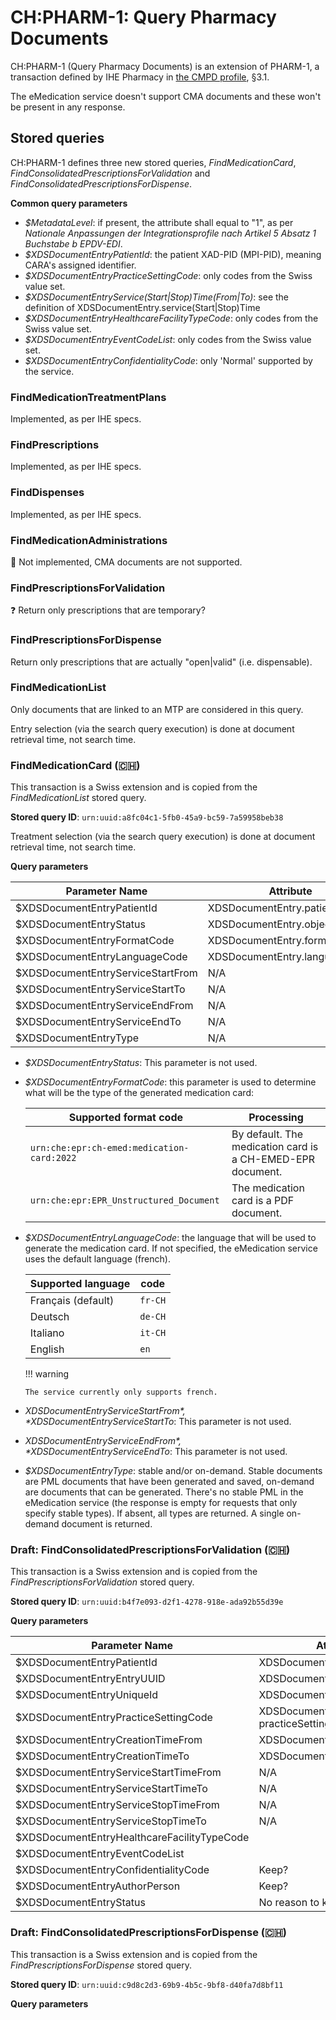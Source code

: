 # CH:PHARM-1: Query Pharmacy Documents

CH:PHARM-1 (Query Pharmacy Documents) is an extension of PHARM-1, a transaction defined by IHE Pharmacy in [the CMPD profile](https://www.ihe.net/uploadedFiles/Documents/Pharmacy/IHE_Pharmacy_Suppl_CMPD.pdf), §3.1.

The eMedication service doesn't support CMA documents and these won't be present in any response.

## Stored queries

CH:PHARM-1 defines three new stored queries, _FindMedicationCard_, _FindConsolidatedPrescriptionsForValidation_ and _FindConsolidatedPrescriptionsForDispense_.

**Common query parameters**

* *$MetadataLevel*: if present, the attribute shall equal to "1", as per *Nationale Anpassungen der Integrationsprofile nach Artikel 5 Absatz 1 Buchstabe b EPDV-EDI*.
* *$XDSDocumentEntryPatientId*: the patient XAD-PID (MPI-PID), meaning CARA's assigned identifier.
* *$XDSDocumentEntryPracticeSettingCode*: only codes from the Swiss value set.
* *$XDSDocumentEntryService(Start|Stop)Time(From|To)*: see the definition of XDSDocumentEntry.service(Start|Stop)Time
* *$XDSDocumentEntryHealthcareFacilityTypeCode*: only codes from the Swiss value set.
* *$XDSDocumentEntryEventCodeList*: only codes from the Swiss value set.
* *$XDSDocumentEntryConfidentialityCode*: only 'Normal' supported by the service.

### FindMedicationTreatmentPlans

Implemented, as per IHE specs.

### FindPrescriptions

Implemented, as per IHE specs.

### FindDispenses

Implemented, as per IHE specs.

### FindMedicationAdministrations

🚫 Not implemented, CMA documents are not supported.

### FindPrescriptionsForValidation

❓ Return only prescriptions that are temporary?

### FindPrescriptionsForDispense

Return only prescriptions that are actually "open|valid" (i.e. dispensable).

### FindMedicationList

Only documents that are linked to an MTP are considered in this query.

Entry selection (via the search query execution) is done at document retrieval time, not search time.

### FindMedicationCard (🇨🇭)

This transaction is a Swiss extension and is copied from the _FindMedicationList_ stored query.

**Stored query ID**: `urn:uuid:a8fc04c1-5fb0-45a9-bc59-7a59958beb38`

Treatment selection (via the search query execution) is done at document retrieval time, not search time.

**Query parameters**

  | Parameter Name                    | Attribute                     | Opt | Mult |
  | --------------------------------- | ----------------------------- | --- | ---- |
  | $XDSDocumentEntryPatientId        | XDSDocumentEntry.patientId    | R   | --   |
  | $XDSDocumentEntryStatus           | XDSDocumentEntry.objectType   | R   | M    |
  | $XDSDocumentEntryFormatCode       | XDSDocumentEntry.formatCode   | O   | --   |
  | $XDSDocumentEntryLanguageCode     | XDSDocumentEntry.languageCode | O   | --   |
  | $XDSDocumentEntryServiceStartFrom | N/A                           | O   | --   |
  | $XDSDocumentEntryServiceStartTo   | N/A                           | O   | --   |
  | $XDSDocumentEntryServiceEndFrom   | N/A                           | O   | --   |
  | $XDSDocumentEntryServiceEndTo     | N/A                           | O   | --   |
  | $XDSDocumentEntryType             | N/A                           | O   | M    |


  * *$XDSDocumentEntryStatus*: This parameter is not used.
  * *$XDSDocumentEntryFormatCode*: this parameter is used to determine what will be the type of the generated medication card:

    | Supported format code                      | Processing                                                 |
    | ------------------------------------------ | ---------------------------------------------------------- |
    | `urn:che:epr:ch-emed:medication-card:2022` | By default. The medication card is a CH-EMED-EPR document. |
    | `urn:che:epr:EPR_Unstructured_Document`    | The medication card is a PDF document.                     |


  * *$XDSDocumentEntryLanguageCode*: the language that will be used to generate the medication card. If not specified, the eMedication service uses the default language (french).

    | Supported language | code    |
    | ------------------ | ------- |
    | Français (default) | `fr-CH` |
    | Deutsch            | `de-CH` |
    | Italiano           | `it-CH` |
    | English            | `en`    |

    !!! warning

        The service currently only supports french.

  * *$XDSDocumentEntryServiceStartFrom*, *$XDSDocumentEntryServiceStartTo*: This parameter is not used.
  * *$XDSDocumentEntryServiceEndFrom*, *$XDSDocumentEntryServiceEndTo*: This parameter is not used.
  * *$XDSDocumentEntryType*: stable and/or on-demand. Stable documents are PML documents that have been generated and saved, on-demand are documents that can be generated. There's no stable PML in the eMedication service (the response is empty for requests that only specify stable types). If absent, all types are returned. A single on-demand document is returned.

### Draft: FindConsolidatedPrescriptionsForValidation (🇨🇭)

  This transaction is a Swiss extension and is copied from the _FindPrescriptionsForValidation_ stored query.

  **Stored query ID**: `urn:uuid:b4f7e093-d2f1-4278-918e-ada92b55d39e`

  **Query parameters**
  
  | Parameter Name                              | Attribute                             | Opt | Mult |
  | ------------------------------------------- | ------------------------------------- | --- | ---- |
  | $XDSDocumentEntryPatientId                  | XDSDocumentEntry.patientId            | R   | --   |
  | $XDSDocumentEntryEntryUUID                  | XDSDocumentEntry.entryUUID            | O   | M    |
  | $XDSDocumentEntryUniqueId                   | XDSDocumentEntry.uniqueId             | O   | M    |
  | $XDSDocumentEntryPracticeSettingCode        | XDSDocumentEntry. practiceSettingCode | O   | M    |
  | $XDSDocumentEntryCreationTimeFrom           | XDSDocumentEntry.creationTime         | O   | --   |
  | $XDSDocumentEntryCreationTimeTo             | XDSDocumentEntry.creationTime         | O   | --   |
  | $XDSDocumentEntryServiceStartTimeFrom       | N/A                                   | O   | --   |
  | $XDSDocumentEntryServiceStartTimeTo         | N/A                                   | O   | --   |
  | $XDSDocumentEntryServiceStopTimeFrom        | N/A                                   | O   | --   |
  | $XDSDocumentEntryServiceStopTimeTo          | N/A                                   | O   | --   |
  | $XDSDocumentEntryHealthcareFacilityTypeCode |                                       | O   | M    |
  | $XDSDocumentEntryEventCodeList              |                                       | O   | M    |
  | $XDSDocumentEntryConfidentialityCode        | Keep?                                 | O   | M    |
  | $XDSDocumentEntryAuthorPerson               | Keep?                                 | O   | M    |
  | $XDSDocumentEntryStatus                     | No reason to keep it                  | O   | M    |

### Draft: FindConsolidatedPrescriptionsForDispense (🇨🇭)

  This transaction is a Swiss extension and is copied from the _FindPrescriptionsForDispense_ stored query.

  **Stored query ID**: `urn:uuid:c9d8c2d3-69b9-4b5c-9bf8-d40fa7d8bf11`

  **Query parameters**
  
